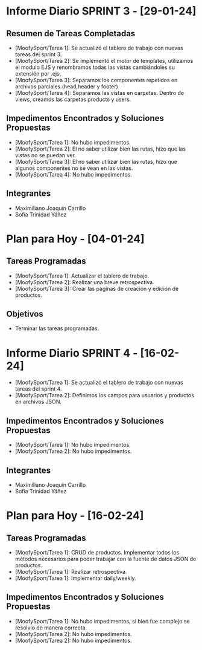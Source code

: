 # Informe Diario SPRINT 3 - [29-01-24]

## Resumen de Tareas Completadas
- [MoofySport/Tarea 1]: Se actualizó el tablero de trabajo con nuevas tareas del sprint 3.
- [MoofySport/Tarea 2]: Se implementó el motor de templates, utilizamos el modulo EJS y renombramos todas las vistas cambiándoles su extensión por .ejs.
- [MoofySport/Tarea 3]: Separamos los componentes repetidos en archivos parciales.(head,header y footer)
- [MoofySport/Tarea 4]:  Separamos las vistas en carpetas. Dentro de views, creamos las carpetas products y users.

## Impedimentos Encontrados y Soluciones Propuestas
- [MoofySport/Tarea 1]: No hubo impedimentos.
- [MoofySport/Tarea 2]: El no saber utilizar bien las rutas, hizo que las vistas no se puedan ver.
- [MoofySport/Tarea 3]: El no saber utilizar bien las rutas, hizo que algunos componentes no se vean en las vistas.
- [MoofySport/Tarea 4]: No hubo impedimentos.

## Integrantes
- Maximiliano Joaquín Carrillo
- Sofia Trinidad Yáñez


# Plan para Hoy - [04-01-24]
## Tareas Programadas
- [MoofySport/Tarea 1]: Actualizar el tablero de trabajo.
- [MoofySport/Tarea 2]: Realizar una breve retrospectiva.
- [MoofySport/Tarea 3]: Crear las paginas de creación y edición de productos.


## Objetivos
- Terminar las tareas programadas.

# Informe Diario SPRINT 4 - [16-02-24]
- [MoofySport/Tarea 1]: Se actualizó el tablero de trabajo con nuevas tareas del sprint 4.
- [MoofySport/Tarea 2]: Definimos los campos para usuarios y productos en archivos JSON.

## Impedimentos Encontrados y Soluciones Propuestas
- [MoofySport/Tarea 1]: No hubo impedimentos.
- [MoofySport/Tarea 2]: No hubo impedimentos.

## Integrantes
- Maximiliano Joaquín Carrillo
- Sofia Trinidad Yáñez

# Plan para Hoy - [16-02-24]
## Tareas Programadas
- [MoofySport/Tarea 1]: CRUD de productos. Implementar todos los métodos necesarios para poder trabajar con la fuente de datos JSON de productos.
- [MoofySport/Tarea 1]: Realizar retrospectiva.
- [MoofySport/Tarea 1]: Implementar daily/weekly.

## Impedimentos Encontrados y Soluciones Propuestas
- [MoofySport/Tarea 1]: No hubo impedimentos, si bien fue complejo se resolvio de manera correcta.
- [MoofySport/Tarea 2]: No hubo impedimentos.
- [MoofySport/Tarea 2]: No hubo impedimentos.
